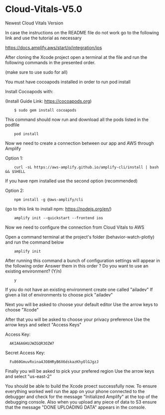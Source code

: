 # Cloud-Vitals-V5.0
Newest Cloud Vitals Version

In case the instructions on the README file do not work go to the following link and use the tutorial as necessary

https://docs.amplify.aws/start/q/integration/ios

After cloning the Xcode project open a terminal at the file and run the following commands in the presented order.

(make sure to use sudo for all)

 
You must have cocoapods installed in order to run pod install
 
Install Cocoapods with: 

(Install Guide Link: https://cocoapods.org)
 
        $ sudo gem install cocoapods
     
This command should now run and download all the pods listed in the podfile

        pod install

Now we need to create a connection between our app and AWS through Amplify

Option 1:

        curl -sL https://aws-amplify.github.io/amplify-cli/install | bash && $SHELL

If you have npm installed use the second option (recommended)
  
Option 2:

        npm install -g @aws-amplify/cli

(go to this link to install npm: https://nodejs.org/en/)

        amplify init --quickstart --frontend ios

Now we need to configure the connection from Cloud Vitals to AWS

Open a command terminal at the project's folder (behavior-watch-plotly) and run the command below

        amplify init
        
After running this command a bunch of configuration settings will appear in the following order
Answer them in this order
   ? Do you want to use an existing environment? (Y/n) 
                          
        y
    
If you do not have an existing environment create one called "ailadev"
If given a list of environments to choose pick "ailadev"


   Next you will be asked to choose your default editor
   Use the arrow keys to choose "Xcode"
   
   After that you will be asked to choose your privacy preference
   Use the arrow keys and select "Access Keys"
   
   Access Key:
   
      AKIA6A6KUJWZGQR3OZW7
   
   Secret Access Key:
   
      Fu860GmuvRxina4JO8HRyB6X6dskazKhyOlGJgzJ
      
   Finally you will be asked to pick your prefered region
   Use the arrow keys and select "us-east-2"

You should be able to build the Xcode proect successfully now.
To ensure everything worked well run the app on your phone connected to the debugger and check for the message "Initialized Amplify" at the top of the debugging console. Also when you upload any piece of data to S3 ensure that the message "DONE UPLOADING DATA" appears in the console.

                       
